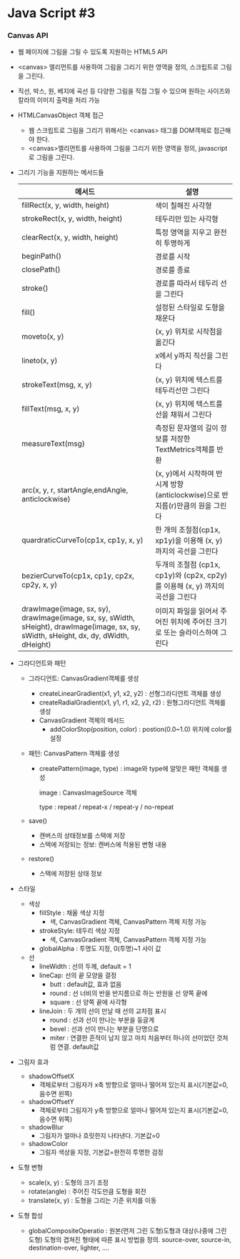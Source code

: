 # Java Script #3

### Canvas API

- 웹 페이지에 그림을 그릴 수 있도록 지원하는 HTML5 API

- &lt;canvas> 엘리먼트를 사용하여 그림을 그리기 위한 영역을 정의, 스크립트로 그림을 그린다.

- 직선, 박스, 원, 베지에 곡선 등 다양한 그림을 직접 그릴 수 있으며 원하는 사이즈와 칼라의 이미지 출력을 처리 가능

- HTMLCanvasObject 객체 접근

  - 웹 스크립트로 그림을 그리기 위해서는 &lt;canvas> 태그를 DOM객체로 접근해야 한다.
  - &lt;canvas>엘리먼트를 사용하여 그림을 그리기 위한 영역을 정의, javascript로 그림을 그린다.

- 그리기 기능을 지원하는 메서드들

  | 메서드                                                       | 설명                                                         |
  | ------------------------------------------------------------ | ------------------------------------------------------------ |
  | fillRect(x, y, width, height)                                | 색이 칠해진 사각형                                           |
  | strokeRect(x, y, width, height)                              | 테두리만 있는 사각형                                         |
  | clearRect(x, y, width, height)                               | 특정 영역을 지우고 완전히 투명하게                           |
  | beginPath()                                                  | 경로를 시작                                                  |
  | closePath()                                                  | 경로를 종료                                                  |
  | stroke()                                                     | 경로를 따라서 테두리 선을 그린다                             |
  | fill()                                                       | 설정된 스타일로 도형을 채운다                                |
  | moveto(x, y)                                                 | (x, y) 위치로 시작점을 옮긴다                                |
  | lineto(x, y)                                                 | x에서 y까지 직선을 그린다                                    |
  | strokeText(msg, x, y)                                        | (x, y) 위치에 텍스트를 테두리선만 그린다                     |
  | fillText(msg, x, y)                                          | (x, y) 위치에 텍스트를 선을 채워서 그린다                    |
  | measureText(msg)                                             | 측정된 문자열의 길이 정보를 저장한 TextMetrics객체를 반환    |
  | arc(x, y, r, startAngle,endAngle, anticlockwise)             | (x, y)에서 시작하여 반시계 방향(anticlockwise)으로 반지름(r)만큼의 원을 그린다 |
  | quardraticCurveTo(cp1x, cp1y, x, y)                          | 한 개의 조절점(cp1x, xp1y)을 이용해 (x, y)까지의 곡선을 그린다 |
  | bezierCurveTo(cp1x, cp1y, cp2x, cp2y, x, y)                  | 두개의 조절점 (cp1x, cp1y)와  (cp2x, cp2y)를 이용해 (x, y) 까지의 곡선을 그린다 |
  | drawImage(image, sx, sy), drawImage(image, sx, sy, sWidth, sHeight), drawImage(image, sx, sy, sWidth, sHeight, dx, dy, dWidth, dHeight) | 이미지 파일을 읽어서 주어진 위치에 주어진 크기로 또는 슬라이스하여 그린다 |

- 그라디언트와 패턴

  - 그라디언트: CanvasGradient객체를 생성

    -  createLinearGradient(x1, y1, x2, y2) : 선형그라디언트 객체를 생성
    - createRadialGradient(x1, y1, r1, x2, y2, r2) : 원형그라디언트 객체를 생성
    - CanvasGradient 객체의 메서드
      - addColorStop(position, color) : postion(0.0~1.0) 위치에 color를 설정

  - 패턴: CanvasPattern 객체를 생성

    - createPattern(image, type) : image와 type에 알맞은 패턴 객체를 생성

      image : CanvasImageSource 객체

      type : repeat / repeat-x / repeat-y / no-repeat

  - save()

    - 캔버스의 상태정보를 스택에 저장
    - 스택에 저장되는 정보: 캔버스에 적용된 변형 내용

  - restore()

    - 스택에 저장된 상태 정보

- 스타일

  - 색상
    - fillStyle : 채울 색상 지정
      - 색, CanvasGradient 객체, CanvasPattern 객체 지정 가능
    - strokeStyle: 테두리 색상 지정
      - 색, CanvasGradient 객체, CanvasPattern 객체 지정 가능
    - globalAlpha : 투명도 지정, 0(투명)~1 사이 값
  - 선
    - lineWidth : 선의 두께, default = 1
    - lineCap: 선의 끝 모양을 결정
      - butt : default값, 효과 없음
      - round : 선 너비의 반을 반지름으로 하는 반원을 선 양쪽 끝에
      - square : 선 양쪽 끝에 사각형
    - lineJoin : 두 개의 선이 만날 때 선의 교차점 표시
      - round : 선과 선이 만나는 부분을 둥글게
      - bevel : 선과 선이 만나는 부분을 단명으로
      - miter : 연결한 흔적이 남지 않고 마치 처음부터 하나의 선이었던 것처럼 연결. default값

- 그림자 효과

  - shadowOffsetX
    - 객체로부터 그림자가 x축 방향으로 얼마나 떨어져 있는지 표시(기본값=0, 음수면 왼쪽)
  - shadowOffsetY
    - 객체로부터 그림자가 y축 방향으로 얼마나 떨어져 있는지 표시(기본값=0, 음수면 위쪽)
  - shadowBlur
    - 그림자가 얼마나 흐릿한지 나타낸다. 기본값=0
  - shadowColor
    - 그림자 색상을 지정, 기본값=완전히 투명한 검정

- 도형 변형

  - scale(x, y) : 도형의 크기 조정
  - rotate(angle) : 주어진 각도만큼 도형을 회전
  - translate(x, y) : 도형을 그리는 기준 위치를 이동

- 도형 합성

  - globalCompositeOperatio : 원본(먼저 그린 도형)도형과 대상(나중에 그린 도형) 도형의 겹쳐진 형태에 따른 표시 방법을 정의. source-over, source-in, destination-over, lighter, ....
